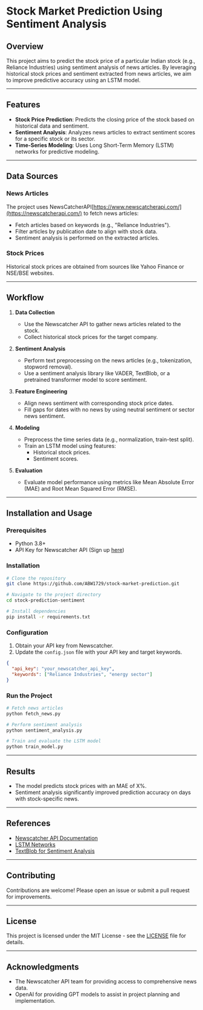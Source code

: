 # Stock Market Prediction Using Sentiment Analysis

## Overview
This project aims to predict the stock price of a particular Indian stock (e.g., Reliance Industries) using sentiment analysis of news articles. By leveraging historical stock prices and sentiment extracted from news articles, we aim to improve predictive accuracy using an LSTM model.

---

## Features
- **Stock Price Prediction**: Predicts the closing price of the stock based on historical data and sentiment.
- **Sentiment Analysis**: Analyzes news articles to extract sentiment scores for a specific stock or its sector.
- **Time-Series Modeling**: Uses Long Short-Term Memory (LSTM) networks for predictive modeling.

---

## Data Sources
### News Articles
The project uses NewsCatcherAPI[https://www.newscatcherapi.com/](https://newscatcherapi.com/) to fetch news articles:
- Fetch articles based on keywords (e.g., "Reliance Industries").
- Filter articles by publication date to align with stock data.
- Sentiment analysis is performed on the extracted articles.

### Stock Prices
Historical stock prices are obtained from sources like Yahoo Finance or NSE/BSE websites.

---

## Workflow
1. **Data Collection**
    - Use the Newscatcher API to gather news articles related to the stock.
    - Collect historical stock prices for the target company.

2. **Sentiment Analysis**
    - Perform text preprocessing on the news articles (e.g., tokenization, stopword removal).
    - Use a sentiment analysis library like VADER, TextBlob, or a pretrained transformer model to score sentiment.

3. **Feature Engineering**
    - Align news sentiment with corresponding stock price dates.
    - Fill gaps for dates with no news by using neutral sentiment or sector news sentiment.

4. **Modeling**
    - Preprocess the time series data (e.g., normalization, train-test split).
    - Train an LSTM model using features:
        - Historical stock prices.
        - Sentiment scores.

5. **Evaluation**
    - Evaluate model performance using metrics like Mean Absolute Error (MAE) and Root Mean Squared Error (RMSE).

---

## Installation and Usage
### Prerequisites
- Python 3.8+
- API Key for Newscatcher API (Sign up [here](https://newscatcherapi.com/))

### Installation
```bash
# Clone the repository
git clone https://github.com/ABW1729/stock-market-prediction.git

# Navigate to the project directory
cd stock-prediction-sentiment

# Install dependencies
pip install -r requirements.txt
```

### Configuration
1. Obtain your API key from Newscatcher.
2. Update the `config.json` file with your API key and target keywords.

```json
{
  "api_key": "your_newscatcher_api_key",
  "keywords": ["Reliance Industries", "energy sector"]
}
```

### Run the Project
```bash
# Fetch news articles
python fetch_news.py

# Perform sentiment analysis
python sentiment_analysis.py

# Train and evaluate the LSTM model
python train_model.py
```

---

## Results
- The model predicts stock prices with an MAE of X%.
- Sentiment analysis significantly improved prediction accuracy on days with stock-specific news.

---

## References
- [Newscatcher API Documentation](https://newscatcherapi.com/documentation)
- [LSTM Networks](https://en.wikipedia.org/wiki/Long_short-term_memory)
- [TextBlob for Sentiment Analysis](https://textblob.readthedocs.io/en/dev/)

---

## Contributing
Contributions are welcome! Please open an issue or submit a pull request for improvements.

---

## License
This project is licensed under the MIT License - see the [LICENSE](LICENSE) file for details.

---

## Acknowledgments
- The Newscatcher API team for providing access to comprehensive news data.
- OpenAI for providing GPT models to assist in project planning and implementation.

